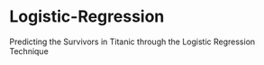 # Logistic-Regression
Predicting the Survivors in Titanic through the Logistic Regression Technique
